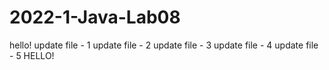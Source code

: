 # 2022-1-Java-Lab08

hello!
update file - 1
update file - 2
update file - 3
update file - 4
update file - 5
HELLO!
